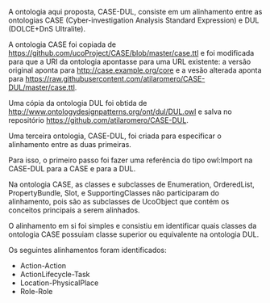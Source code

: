A ontologia aqui proposta, CASE-DUL, consiste em um alinhamento entre as ontologias CASE (Cyber-investigation Analysis Standard Expression) e DUL (DOLCE+DnS Ultralite).

A ontologia CASE foi copiada de https://github.com/ucoProject/CASE/blob/master/case.ttl e foi modificada para que a URI da ontologia apontasse para uma URL existente: a versão original aponta para http://case.example.org/core e a vesão alterada aponta para https://raw.githubusercontent.com/atilaromero/CASE-DUL/master/case.ttl.

Uma cópia da ontologia DUL foi obtida de http://www.ontologydesignpatterns.org/ont/dul/DUL.owl e salva no repositório https://github.com/atilaromero/CASE-DUL.

Uma terceira ontologia, CASE-DUL, foi criada para especificar o alinhamento entre as duas primeiras.

Para isso, o primeiro passo foi fazer uma referência do tipo owl:Import na CASE-DUL para a CASE e para a DUL.

Na ontologia CASE, as classes e subclasses de Enumeration, OrderedList, PropertyBundle, Slot, e SupportingClasses não participaram do alinhamento, pois são as subclasses de UcoObject que contém os conceitos principais a serem alinhados.

O alinhamento em si foi simples e consistiu em identificar quais classes da ontologia CASE possuiam classe superior ou equivalente na ontologia DUL.

Os seguintes alinhamentos foram identificados:
 - Action-Action
 - ActionLifecycle-Task
 - Location-PhysicalPlace
 - Role-Role
